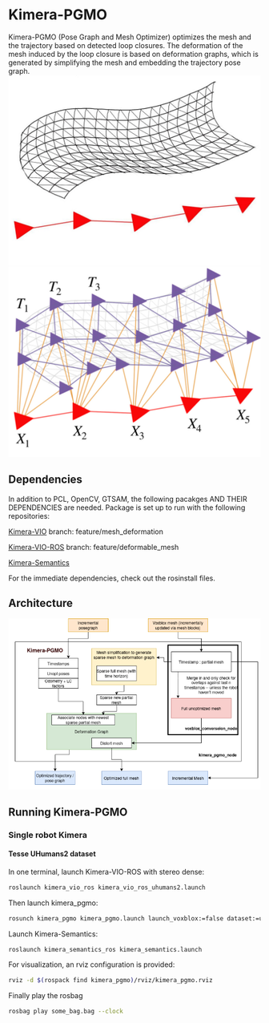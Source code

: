# Kimera-PGMO

Kimera-PGMO (Pose Graph and Mesh Optimizer) optimizes the mesh and the trajectory based on detected loop closures. The deformation of the mesh induced by the loop closure is based on deformation graphs, which is generated by simplifying the mesh and embedding the trajectory pose graph. 
![Mesh and Posegraph](images/mesh-and-posegraph.jpg)
![Embedded Deformation Graph](images/deformation-graph.jpg)


## Dependencies 
In addition to PCL, OpenCV, GTSAM, the following pacakges AND THEIR DEPENDENCIES are needed. Package is set up to run with the following repositories:

[Kimera-VIO](https://github.mit.edu/SPARK/Kimera-VIO/tree/feature/mesh_deformation) branch: feature/mesh_deformation

[Kimera-VIO-ROS](https://github.mit.edu/SPARK/Kimera-VIO-ROS/tree/feature/deformable_mesh) branch: feature/deformable_mesh

[Kimera-Semantics](https://github.mit.edu/SPARK/Kimera-Semantics)

For the immediate dependencies, check out the rosinstall files. 

## Architecture 
![Basic system setup in the single robot case](images/diagram.png)

## Running Kimera-PGMO

### Single robot Kimera

#### Tesse UHumans2 dataset 
In one terminal, launch Kimera-VIO-ROS with stereo dense:
```bash
roslaunch kimera_vio_ros kimera_vio_ros_uhumans2.launch
```
Then launch kimera_pgmo:
```bash
rosunch kimera_pgmo kimera_pgmo.launch launch_voxblox:=false dataset:=uhumans
```
Launch Kimera-Semantics:
```basg
roslaunch kimera_semantics_ros kimera_semantics.launch
```
For visualization, an rviz configuration is provided: 
```bash
rviz -d $(rospack find kimera_pgmo)/rviz/kimera_pgmo.rviz
```
Finally play the rosbag 
```bash
rosbag play some_bag.bag --clock
```